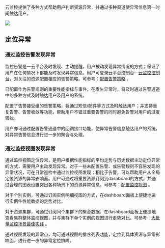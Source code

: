云监控提供了多种方式帮助用户判断资源异常，并通过多种渠道使异常信息第一时间触达用户。

![](http://imgcache.tcecqpoc.fsphere.cn/image/mc.qcloudimg.com/static/img/3486dc34300abd096c209c69ab4a73b1/image.png)

## 定位异常

### 通过监控告警发现异常

监控告警是一云平台及时发现、主动提醒，用户被动发现异常情况的方式；保证了用户在任何情况下都能及时发现异常信息。用户可登录云平台控制台—[云监控控制台](http://console.tce.fsphere.cn/monitor/overview)，对关注的资源配置相应的告警策略。可参考：[配置告警策略](http://tcecqpoc.fsphere.cn/document/product/248/6215) 。

已配置作为告警规则的重要性能指标与事件，在发生异常时，将及时通过告警通道中的多种方式及时触达用户及用户的系统。

配置了告警接受组的告警策略，将通过短信/邮件等方式及时触达用户；并支持重复告警、告警收敛等功能，帮助用户不错过重要告警的同时避免告警对用户的过度骚扰。

用户亦可通过配置告警通道中的回调接口功能，使异常告警信息触达用户的系统，对异常告警信息进行进一步的聚合与处理。

### 通过监控视图发现异常

通过监控视图定位异常，是用户根据性能指标的平均走势与历史数据主动定位异常的方式，需要用户主动发现异常。对于一些未配置告警、或告警规则不容易发现的异常状况，可在日常巡检中通过监控视图发现；相比于告警，可以帮助用户从全局定位资源的异常影响面。用户可通过将重要资源订阅到dashboard的方式，并通过合理的图表设置突出各种场景下的资源异常信息。可参考：[配置监控视图](http://tcecqpoc.fsphere.cn/document/product/248/13119) 。

对于个别实例，可通过订阅实例明细视图的方式，在dashboard面板上便捷地进行实例件性能数据的走势对比。

对于资源集群，可通过订阅同个集群下的聚合数据，在dashboard面板上便捷地查看集群整体监控视图，并与集群下单个实例的视图进行走势对比。可参考：[大批量监控场景最佳实践](http://tcecqpoc.fsphere.cn/document/product/248/13521) 。

通过视图发现的异常点，均可通过视图的排序列表功能，定位到具体资源与异常影响面，进行进一步的异常定位排障。

